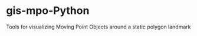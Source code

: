 gis-mpo-Python
==============

Tools for visualizing Moving Point Objects around a static polygon landmark
